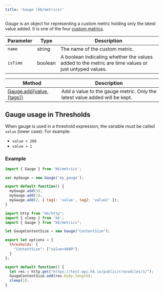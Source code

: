 ```yaml
---
title: 'Gauge (k6/metrics)'
---
```


_Gauge_ is an object for representing a custom metric holding only the latest value added. It is one of the four [custom metrics](/javascript-api/k6-metrics).

| Parameter | Type    | Description                                                                                         |
| --------- | ------- | --------------------------------------------------------------------------------------------------- |
| `name`    | string  | The name of the custom metric.                                                                      |
| `isTime`  | boolean | A boolean indicating whether the values added to the metric are time values or just untyped values. |

| Method                                                                            | Description                                                                |
| --------------------------------------------------------------------------------- | -------------------------------------------------------------------------- |
| [Gauge.add(value, [tags])](/javascript-api/k6-metrics/gauge/gauge-add-value-tags) | Add a value to the gauge metric. Only the latest value added will be kept. |

## Gauge usage in Thresholds

When gauge is used in a threshold expression, the variable must be called `value` (lower case). 
For example:
 - `value < 200`
 - `value > 1`

### Example

<div class="code-group" data-props='{"labels": ["gauge-metric.js"], "lineNumbers": [true]}'>

```js
import { Gauge } from 'k6/metrics';

var myGauge = new Gauge('my_gauge');

export default function() {
  myGauge.add(3);
  myGauge.add(1);
  myGauge.add(2, { tag1: 'value', tag2: 'value2' });
}
```

</div>

<div class="code-group" data-props='{"labels": ["gauge-threshold.js"], "lineNumbers": [true]}'>

```js
import http from "k6/http"; 
import { sleep } from 'k6';
import { Gauge } from "k6/metrics";

let GaugeContentSize = new Gauge("ContentSize");

export let options = { 
  thresholds: { 
    "ContentSize": ["value<4000"], 
  } 
};

export default function() { 
  let res = http.get("https://test-api.k6.io/public/crocodiles/1/"); 
  GaugeContentSize.add(res.body.length); 
  sleep(1);
}

```

</div>
